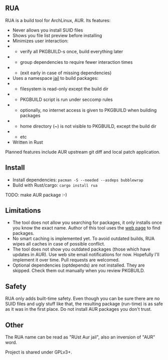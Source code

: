 ## RUA

RUA is a build tool for ArchLinux, AUR. Its features:

* Never allows you install SUID files
* Shows you file list preview before installing
* Minimizes user interaction:
* * verify all PKGBUILD-s once, build everything later
* * group dependencies to require fewer interaction times
* * (exit early in case of missing dependencies)
* Uses a namespace [jail](https://github.com/projectatomic/bubblewrap) to build packages:
* * filesystem is read-only except the build dir
* * PKGBUILD script is run under seccomp rules
* * optionally, no internet access is given to PKGBUILD when building packages
* * home directory (~) is not visible to PKGBUILD, except the build dir
* * etc
* Written in Rust

Planned features include AUR upstream git diff and local patch application.


## Install
* Install dependencies: `pacman -S --needed --asdeps bubblewrap`
* Build with Rust/cargo: `cargo install rua`

TODO: make AUR package :-)


## Limitations

* The tool does not allow you searching for packages, it only installs once you know the exact name. Author of this tool uses the [web page](https://aur.archlinux.org/packages/) to find packages.
* No smart caching is implemented yet. To avoid outdated builds, RUA wipes all caches in case of possible conflict.
* The tool does not show you outdated packages (those which have updates in AUR). Use web site email notifications for now. Hopefully I'll implement it over time. Pull requests are welcomed.
* Optional dependencies (optdepends) are not installed. They are skipped. Check them out manually when you review PKGBUILD.


## Safety
RUA only adds built-time safety. Even though you can be sure there are no SUID files and ugly stuff like that, the resulting package (run-time) is as safe as it was in the first place. Do not install AUR packages you don't trust.


## Other

The RUA name can be read as "RUst Aur jail", also an inversion of "AUR" word.

Project is shared under GPLv3+.
